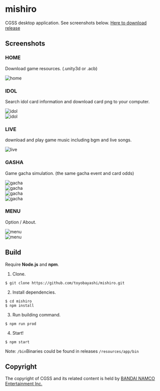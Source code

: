 # mishiro
CGSS desktop application. See screenshots below. [Here to download release](https://github.com/toyobayashi/mishiro/releases)

## Screenshots
### HOME
Download game resources. (.unity3d or .acb)  

![home](https://github.com/toyobayashi/mishiro/raw/master/screenshot/home.png)  

### IDOL
Search idol card information and download card png to your computer.  

![idol](https://github.com/toyobayashi/mishiro/raw/master/screenshot/idol.png)  
![idol](https://github.com/toyobayashi/mishiro/raw/master/screenshot/idol2.png)  

### LIVE
download and play game music including bgm and live songs.  

![live](https://github.com/toyobayashi/mishiro/raw/master/screenshot/live.png)  

### GASHA
Game gacha simulation. (the same gacha event and card odds)  

![gacha](https://github.com/toyobayashi/mishiro/raw/master/screenshot/gacha.png)  
![gacha](https://github.com/toyobayashi/mishiro/raw/master/screenshot/gacha2.png)  
![gacha](https://github.com/toyobayashi/mishiro/raw/master/screenshot/gacha3.png)  
![gacha](https://github.com/toyobayashi/mishiro/raw/master/screenshot/gacha4.png)  

### MENU
Option / About.  

![menu](https://github.com/toyobayashi/mishiro/raw/master/screenshot/menu.png)  
![menu](https://github.com/toyobayashi/mishiro/raw/master/screenshot/menu2.png)  

## Build
Require __Node.js__ and __npm__.  
1. Clone.  
```batch 
$ git clone https://github.com/toyobayashi/mishiro.git
```
2. Install dependencies.  
```batch
$ cd mishiro
$ npm install
```
3. Run building command.  
```batch
$ npm run prod
```
4. Start!  
```batch
$ npm start
```
Note: ```/bin```Binaries could be found in releases ```/resources/app/bin```
## Copyright
The copyright of CGSS and its related content is held by [BANDAI NAMCO Entertainment Inc.](https://bandainamcoent.co.jp/)  
